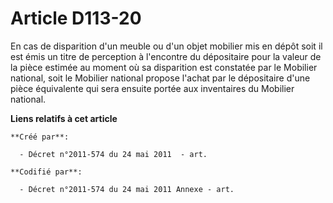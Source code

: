 # Article D113-20

En cas de disparition d'un meuble ou d'un objet mobilier mis en dépôt soit il est émis un titre de perception à l'encontre du
dépositaire pour la valeur de la pièce estimée au moment où sa disparition est constatée par le Mobilier national, soit le
Mobilier national propose l'achat par le dépositaire d'une pièce équivalente qui sera ensuite portée aux inventaires du
Mobilier national.

**Liens relatifs à cet article**

	**Créé par**:

	  - Décret n°2011-574 du 24 mai 2011  - art.

	**Codifié par**:

	  - Décret n°2011-574 du 24 mai 2011 Annexe - art.
